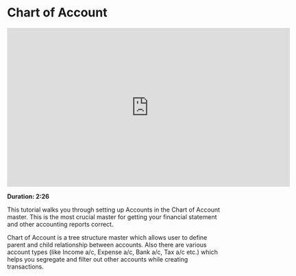 # Chart of Account

<iframe width="660" height="371" src="https://www.youtube.com/embed/DyR-DST-PyA" frameborder="0" allowfullscreen></iframe>

**Duration: 2:26**

This tutorial walks you through setting up Accounts in the Chart of Account master. This is the most crucial master for getting your financial statement and other accounting reports correct.

Chart of Account is a tree structure master which allows user to define parent and child relationship between accounts. Also there are various account types (like Income a/c, Expense a/c, Bank a/c, Tax a/c etc.) which helps you segregate and filter out other accounts while creating transactions.
